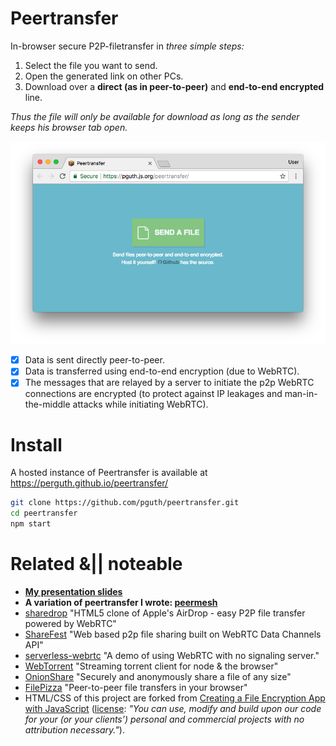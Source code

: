 # Peertransfer

In-browser secure P2P-filetransfer in *three simple steps:*

1. Select the file you want to send.
2. Open the generated link on other PCs.
3. Download over a **direct (as in peer-to-peer)** and **end-to-end encrypted** line.

*Thus the file will only be available for download as long as the sender keeps his browser tab open.*

[![peertransfer](assets/appshot.171012.png)](https://pguth.github.io/peertransfer/)

- [x] Data is sent directly peer-to-peer.
- [x] Data is transferred using end-to-end encryption (due to WebRTC).
- [x] The messages that are relayed by a server to initiate the p2p WebRTC connections are encrypted (to protect against IP leakages and man-in-the-middle attacks while initiating WebRTC).

# Install

A hosted instance of Peertransfer is available at https://perguth.github.io/peertransfer/

```bash
git clone https://github.com/pguth/peertransfer.git
cd peertransfer
npm start
```

# Related &|| noteable
- **[My presentation slides](https://slides.com/pguth/peertransfer)**
- **A variation of peertransfer I wrote: [peermesh](https://github.com/pguth/peermesh)**
- [sharedrop](https://github.com/cowbell/sharedrop) "HTML5 clone of Apple's AirDrop - easy P2P file transfer powered by WebRTC"
- [ShareFest](https://github.com/Peer5/ShareFest) "Web based p2p file sharing built on WebRTC Data Channels API"
- [serverless-webrtc](https://github.com/cjb/serverless-webrtc/) "A demo of using WebRTC with no signaling server."
- [WebTorrent](https://github.com/feross/webtorrent) "Streaming torrent client for node & the browser"
- [OnionShare](https://github.com/micahflee/onionshare) "Securely and anonymously share a file of any size"
- [FilePizza](https://github.com/kern/filepizza) "Peer-to-peer file transfers in your browser"
- HTML/CSS of this project are forked from [Creating a File Encryption App with JavaScript](http://tutorialzine.com/2013/11/javascript-file-encrypter/) ([license](https://tutorialzine.com/license): *"You can use, modify and build upon our code for your (or your clients’) personal and commercial projects with no attribution necessary."*).
